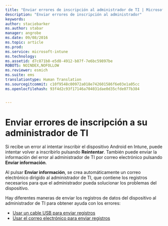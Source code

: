 ```yaml
---
title: "Enviar errores de inscripción al administrador de TI | Microsoft Intune"
description: "Enviar errores de inscripción al administrador"
keywords: 
author: staciebarker
ms.author: stabar
manager: angrobe
ms.date: 09/08/2016
ms.topic: article
ms.prod: 
ms.service: microsoft-intune
ms.technology: 
ms.assetid: d7c871b8-e5d8-4912-b87f-7e6bc59897be
ROBOTS: NOINDEX,NOFOLLOW
ms.reviewer: esmich
ms.suite: ems
translationtype: Human Translation
ms.sourcegitcommit: c10f9548c00972a018e742601586f6e03e1a05cc
ms.openlocfilehash: 93f4d2c93f17146a704031dae0d35cfde077b384


---
```



# Enviar errores de inscripción a su administrador de TI

Si recibe un error al intentar inscribir el dispositivo Android en Intune, puede intentar volver a inscribirlo pulsando **Reintentar**. También puede enviar la información del error al administrador de TI por correo electrónico pulsando **Enviar información**.

Al pulsar **Enviar información**, se crea automáticamente un correo electrónico dirigido al administrador de TI, que contiene los registros necesarios para que el administrador pueda solucionar los problemas del dispositivo.

Hay diferentes maneras de enviar los registros de datos del dispositivo al administrador de TI para obtener ayuda con los errores:

- [Usar un cable USB para enviar registros](send-diagnostic-data-logs-to-your-it-administrator-using-a-usb-cable-android.md)
- [Usar el correo electrónico para enviar registros](send-diagnostic-data-logs-to-your-it-administrator-using-email-android.md)



<!--HONumber=Oct16_HO2-->


